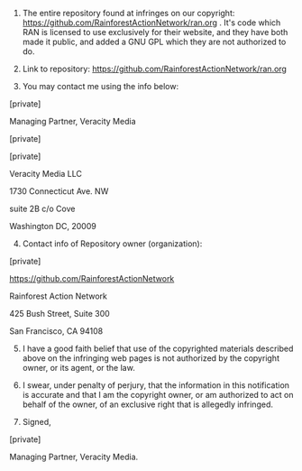1) The entire repository found at infringes on our copyright:
https://github.com/RainforestActionNetwork/ran.org . It's code which RAN is
licensed to use exclusively for their website, and they have both made it
public, and added a GNU GPL which they are not authorized to do.

2) Link to repository: https://github.com/RainforestActionNetwork/ran.org

3) You may contact me using the info below:

[private]

Managing Partner, Veracity Media

[private] 

[private] 

Veracity Media LLC

1730 Connecticut Ave. NW

suite 2B c/o Cove

Washington DC, 20009

4) Contact info of Repository owner (organization):

[private]

https://github.com/RainforestActionNetwork

Rainforest Action Network

425 Bush Street, Suite 300

San Francisco, CA 94108

5) I have a good faith belief that use of the copyrighted materials
described above on the infringing web pages is not authorized by the
copyright owner, or its agent, or the law.

6) I swear, under penalty of perjury, that the information in this
notification is accurate and that I am the copyright owner, or am
authorized to act on behalf of the owner, of an exclusive right that is
allegedly infringed.

7) Signed,

[private]

Managing Partner, Veracity Media.
